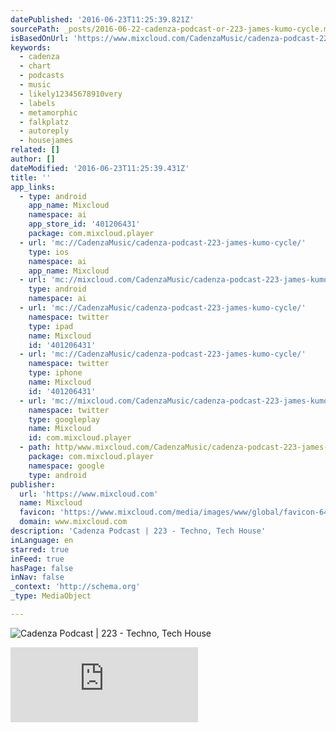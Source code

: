 ```yaml
---
datePublished: '2016-06-23T11:25:39.821Z'
sourcePath: _posts/2016-06-22-cadenza-podcast-or-223-james-kumo-cycle.md
isBasedOnUrl: 'https://www.mixcloud.com/CadenzaMusic/cadenza-podcast-223-james-kumo-cycle/'
keywords:
  - cadenza
  - chart
  - podcasts
  - music
  - likely12345678910very
  - labels
  - metamorphic
  - falkplatz
  - autoreply
  - housejames
related: []
author: []
dateModified: '2016-06-23T11:25:39.431Z'
title: ''
app_links:
  - type: android
    app_name: Mixcloud
    namespace: ai
    app_store_id: '401206431'
    package: com.mixcloud.player
  - url: 'mc://CadenzaMusic/cadenza-podcast-223-james-kumo-cycle/'
    type: ios
    namespace: ai
    app_name: Mixcloud
  - url: 'mc://mixcloud.com/CadenzaMusic/cadenza-podcast-223-james-kumo-cycle/'
    type: android
    namespace: ai
  - url: 'mc://CadenzaMusic/cadenza-podcast-223-james-kumo-cycle/'
    namespace: twitter
    type: ipad
    name: Mixcloud
    id: '401206431'
  - url: 'mc://CadenzaMusic/cadenza-podcast-223-james-kumo-cycle/'
    namespace: twitter
    type: iphone
    name: Mixcloud
    id: '401206431'
  - url: 'mc://mixcloud.com/CadenzaMusic/cadenza-podcast-223-james-kumo-cycle/'
    namespace: twitter
    type: googleplay
    name: Mixcloud
    id: com.mixcloud.player
  - path: http/www.mixcloud.com/CadenzaMusic/cadenza-podcast-223-james-kumo-cycle/
    package: com.mixcloud.player
    namespace: google
    type: android
publisher:
  url: 'https://www.mixcloud.com'
  name: Mixcloud
  favicon: 'https://www.mixcloud.com/media/images/www/global/favicon-64.png'
  domain: www.mixcloud.com
description: 'Cadenza Podcast | 223 - Techno, Tech House'
inLanguage: en
starred: true
inFeed: true
hasPage: false
inNav: false
_context: 'http://schema.org'
_type: MediaObject

---
```

![Cadenza Podcast | 223 - Techno, Tech House](https://the-grid-user-content.s3-us-west-2.amazonaws.com/2bf4f978-7d59-4139-9c1c-4df08c3276cc.jpg)

<iframe src="https://cdn.embedly.com/widgets/media.html?src=https%3A%2F%2Fwww.mixcloud.com%2Fwidget%2Fiframe%2F%3Ffeed%3Dhttps%253A%252F%252Fwww.mixcloud.com%252FCadenzaMusic%252Fcadenza-podcast-223-james-kumo-cycle%252F%26hide_cover%3D1&amp;url=https%3A%2F%2Fwww.mixcloud.com%2FCadenzaMusic%2Fcadenza-podcast-223-james-kumo-cycle%2F&amp;image=https%3A%2F%2Fthumbnailer.mixcloud.com%2Funsafe%2F600x600%2Ffilters%3Awatermark%28graphics%2Fplay-button-scaled.png%2C0%2C0%2C0%29%2Fextaudio%2F7%2F0%2Fa%2Fb%2F6fbc-d4e3-48d4-b9e5-4a9ea3590952&amp;key=b7d04c9b404c499eba89ee7072e1c4f7&amp;type=text%2Fhtml&amp;schema=mixcloud" width="None" height="120" scrolling="no" frameborder="0" allowfullscreen="" style=""></iframe>